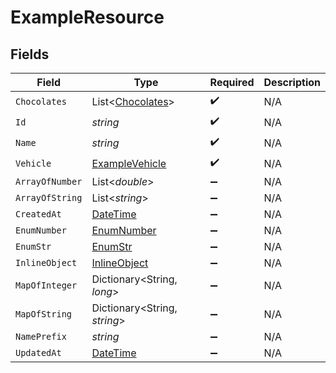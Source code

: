 # ExampleResource


## Fields

| Field                                                                                 | Type                                                                                  | Required                                                                              | Description                                                                           |
| ------------------------------------------------------------------------------------- | ------------------------------------------------------------------------------------- | ------------------------------------------------------------------------------------- | ------------------------------------------------------------------------------------- |
| `Chocolates`                                                                          | List<[Chocolates](../../Models/Shared/Chocolates.md)>                                 | :heavy_check_mark:                                                                    | N/A                                                                                   |
| `Id`                                                                                  | *string*                                                                              | :heavy_check_mark:                                                                    | N/A                                                                                   |
| `Name`                                                                                | *string*                                                                              | :heavy_check_mark:                                                                    | N/A                                                                                   |
| `Vehicle`                                                                             | [ExampleVehicle](../../Models/Shared/ExampleVehicle.md)                               | :heavy_check_mark:                                                                    | N/A                                                                                   |
| `ArrayOfNumber`                                                                       | List<*double*>                                                                        | :heavy_minus_sign:                                                                    | N/A                                                                                   |
| `ArrayOfString`                                                                       | List<*string*>                                                                        | :heavy_minus_sign:                                                                    | N/A                                                                                   |
| `CreatedAt`                                                                           | [DateTime](https://learn.microsoft.com/en-us/dotnet/api/system.datetime?view=net-5.0) | :heavy_minus_sign:                                                                    | N/A                                                                                   |
| `EnumNumber`                                                                          | [EnumNumber](../../Models/Shared/EnumNumber.md)                                       | :heavy_minus_sign:                                                                    | N/A                                                                                   |
| `EnumStr`                                                                             | [EnumStr](../../Models/Shared/EnumStr.md)                                             | :heavy_minus_sign:                                                                    | N/A                                                                                   |
| `InlineObject`                                                                        | [InlineObject](../../Models/Shared/InlineObject.md)                                   | :heavy_minus_sign:                                                                    | N/A                                                                                   |
| `MapOfInteger`                                                                        | Dictionary<String, *long*>                                                            | :heavy_minus_sign:                                                                    | N/A                                                                                   |
| `MapOfString`                                                                         | Dictionary<String, *string*>                                                          | :heavy_minus_sign:                                                                    | N/A                                                                                   |
| `NamePrefix`                                                                          | *string*                                                                              | :heavy_minus_sign:                                                                    | N/A                                                                                   |
| `UpdatedAt`                                                                           | [DateTime](https://learn.microsoft.com/en-us/dotnet/api/system.datetime?view=net-5.0) | :heavy_minus_sign:                                                                    | N/A                                                                                   |